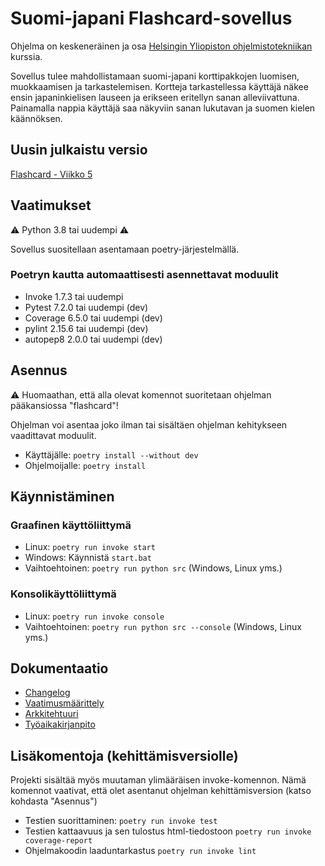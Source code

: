 # Suomi-japani Flashcard-sovellus
Ohjelma on keskeneräinen ja osa [Helsingin Yliopiston ohjelmistotekniikan](https://ohjelmistotekniikka-hy.github.io/) kurssia.

Sovellus tulee mahdollistamaan suomi-japani korttipakkojen luomisen, muokkaamisen ja tarkastelemisen. Kortteja tarkastellessa käyttäjä näkee ensin japaninkielisen lauseen ja erikseen eritellyn sanan alleviivattuna. Painamalla nappia käyttäjä saa näkyviin sanan lukutavan ja suomen kielen käännöksen.


## Uusin julkaistu versio
[Flashcard - Viikko 5](https://github.com/vkohj/ot-harjoitustyo/releases/tag/viikko5)

## Vaatimukset
⚠️ Python 3.8 tai uudempi ⚠️

Sovellus suositellaan asentamaan poetry-järjestelmällä.


### Poetryn kautta automaattisesti asennettavat moduulit
* Invoke 1.7.3 tai uudempi
* Pytest 7.2.0 tai uudempi (dev)
* Coverage 6.5.0 tai uudempi (dev)
* pylint 2.15.6 tai uudempi (dev)
* autopep8 2.0.0 tai uudempi (dev)

## Asennus
⚠️ Huomaathan, että alla olevat komennot suoritetaan ohjelman pääkansiossa "flashcard"!

Ohjelman voi asentaa joko ilman tai sisältäen ohjelman kehitykseen vaadittavat moduulit.

* Käyttäjälle: ```poetry install --without dev```
* Ohjelmoijalle: ```poetry install```

## Käynnistäminen

### Graafinen käyttöliittymä
* Linux: ```poetry run invoke start```
* Windows: Käynnistä ```start.bat```
* Vaihtoehtoinen: ```poetry run python src``` (Windows, Linux yms.)

### Konsolikäyttöliittymä
* Linux: ```poetry run invoke console```
* Vaihtoehtoinen: ```poetry run python src --console``` (Windows, Linux yms.)

## Dokumentaatio
* [Changelog](./flashcard/dokumentaatio/changelog.md)
* [Vaatimusmäärittely](./flashcard/dokumentaatio/vaatimusmaarittely.md)
* [Arkkitehtuuri](./flashcard/dokumentaatio/arkkitehtuuri.md)
* [Työaikakirjanpito](./flashcard/dokumentaatio/tuntikirjanpito.md)

## Lisäkomentoja (kehittämisversiolle)
Projekti sisältää myös muutaman ylimääräisen invoke-komennon. Nämä komennot vaativat, että olet asentanut ohjelman kehittämisversion (katso kohdasta "Asennus")

* Testien suorittaminen:
```poetry run invoke test```
* Testien kattaavuus ja sen tulostus html-tiedostoon
```poetry run invoke coverage-report```
* Ohjelmakoodin laaduntarkastus
```poetry run invoke lint```

